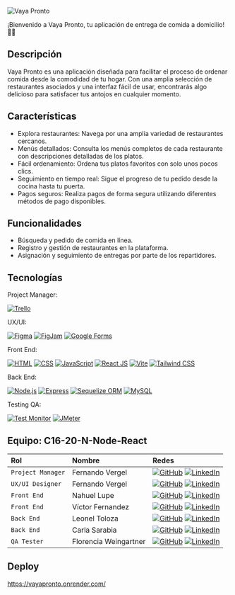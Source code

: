 ![Vaya Pronto](https://i.imgur.com/myATWsg.png)



¡Bienvenido a Vaya Pronto, tu aplicación de entrega de comida a domicilio! 🍔🚀



## Descripción

Vaya Pronto es una aplicación diseñada para facilitar el proceso de ordenar comida desde la comodidad de tu hogar. Con una amplia selección de restaurantes asociados y una interfaz fácil de usar, encontrarás algo delicioso para satisfacer tus antojos en cualquier momento.



## Características

* Explora restaurantes: Navega por una amplia variedad de restaurantes cercanos.
* Menús detallados: Consulta los menús completos de cada restaurante con descripciones detalladas de los platos.
* Fácil ordenamiento: Ordena tus platos favoritos con solo unos pocos clics.
* Seguimiento en tiempo real: Sigue el progreso de tu pedido desde la cocina hasta tu puerta.
* Pagos seguros: Realiza pagos de forma segura utilizando diferentes métodos de pago disponibles.



## Funcionalidades

* Búsqueda y pedido de comida en línea.
* Registro y gestión de restaurantes en la plataforma.
* Asignación y seguimiento de entregas por parte de los repartidores.



## Tecnologías

Project Manager:

[![Trello](https://img.shields.io/badge/Trello-Project_Management-blue)](https://trello.com/)

UX/UI:

[![Figma](https://img.shields.io/badge/Figma-Design-orange)](https://www.figma.com/file/ZGN1nPmv8dpcSJUNEeYZfJ/No-Country-C16-20-n?type=design&t=xTuezUbMZTxxFr0q-6)
[![FigJam](https://img.shields.io/badge/FigJam-Collaboration-green)](https://www.figma.com/file/oMB2ylf5sAU2niDMRnxTNM/No-Country-C16-20-n-node-react?type=whiteboard&t=xTuezUbMZTxxFr0q-6)
[![Google Forms](https://img.shields.io/badge/Google_Forms-Surveys-yellow)](https://www.google.com/forms)

Front End:

[![HTML](https://img.shields.io/badge/HTML-Markup-red)](https://developer.mozilla.org/en-US/docs/Web/HTML)
[![CSS](https://img.shields.io/badge/CSS-Styles-blue)](https://developer.mozilla.org/en-US/docs/Web/CSS)
[![JavaScript](https://img.shields.io/badge/JavaScript-Scripting-yellow)](https://developer.mozilla.org/en-US/docs/Web/JavaScript)
[![React JS](https://img.shields.io/badge/React_JS-Library-blue)](https://reactjs.org/)
[![Vite](https://img.shields.io/badge/Vite-Bundler-green)](https://vitejs.dev/)
[![Tailwind CSS](https://img.shields.io/badge/Tailwind_CSS-Utility_Framework-blue)](https://tailwindcss.com/)

Back End:

[![Node.js](https://img.shields.io/badge/Node.js-Runtime-green)](https://nodejs.org/)
[![Express](https://img.shields.io/badge/Express-Framework-lightgrey)](https://expressjs.com/)
[![Sequelize ORM](https://img.shields.io/badge/Sequelize-ORM-blue.svg)](https://github.com/sequelize/sequelize)
[![MySQL](https://img.shields.io/badge/MySQL-Database-blue.svg)](https://www.mysql.com/)

Testing QA:

[![Test Monitor](https://img.shields.io/badge/Test_Monitor-Testing-lightgrey)](https://www.testmonitor.com/)
[![JMeter](https://img.shields.io/badge/JMeter-Performance_Testing-orange)](https://jmeter.apache.org/)




## Equipo: C16-20-N-Node-React

| Rol               | Nombre                    | Redes                                                                                                                             |
| :---------------- | :-----------------------  | :-------------------------------------------------------------------------------------------------------------------------------- |
| `Project Manager` | Fernando Vergel           | [![GitHub](https://img.shields.io/badge/GitHub-Perfil-lightgrey)](https://github.com/nemgf) [![LinkedIn](https://img.shields.io/badge/LinkedIn-Perfil-deepskyblue)](https://www.linkedin.com/in/fernandovergel/)                 |
| `UX/UI Designer`  | Fernando Vergel           | [![GitHub](https://img.shields.io/badge/GitHub-Perfil-lightgrey)](https://github.com/nemgf) [![LinkedIn](https://img.shields.io/badge/LinkedIn-Perfil-deepskyblue)](https://www.linkedin.com/in/fernandovergel/)              |
| `Front End`       | Nahuel Lupe               | [![GitHub](https://img.shields.io/badge/GitHub-Perfil-lightgrey)](https://github.com/nahuellupe) [![LinkedIn](https://img.shields.io/badge/LinkedIn-Perfil-deepskyblue)](https://www.linkedin.com/in/nahuellupe/)           |
| `Front End`       | Víctor Fernandez          | [![GitHub](https://img.shields.io/badge/GitHub-Perfil-lightgrey)](https://github.com/vic-ferr) [![LinkedIn](https://img.shields.io/badge/LinkedIn-Perfil-deepskyblue)](https://www.linkedin.com/in/victor-h-fernandez-p/)                            |
| `Back End`        | Leonel Toloza           | [![GitHub](https://img.shields.io/badge/GitHub-Perfil-lightgrey)](https://github.com/LeoToloza1/) [![LinkedIn](https://img.shields.io/badge/LinkedIn-Perfil-deepskyblue)](https://www.linkedin.com/in/leonel-toloza/)              |  
| `Back End`        | Carla Sarabia             | [![GitHub](https://img.shields.io/badge/GitHub-Perfil-lightgrey)](https://github.com/carlasarabiap) [![LinkedIn](https://img.shields.io/badge/LinkedIn-Perfil-deepskyblue)](https://www.linkedin.com/in/carlacarolinasarabiapescozo/)               | 
| `QA Tester`       | Florencia Weingartner     | [![GitHub](https://img.shields.io/badge/GitHub-Perfil-lightgrey)](https://github.com/GitMangus/) [![LinkedIn](https://img.shields.io/badge/LinkedIn-Perfil-deepskyblue)](https://www.linkedin.com/in/florencia-weingartner/)

               
## Deploy

https://vayapronto.onrender.com/


